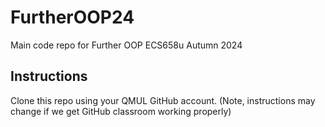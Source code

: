 # FurtherOOP24
Main code repo for Further OOP ECS658u Autumn 2024

## Instructions

Clone this repo using your QMUL GitHub account. (Note, instructions may change if we get GitHub classroom working properly)

